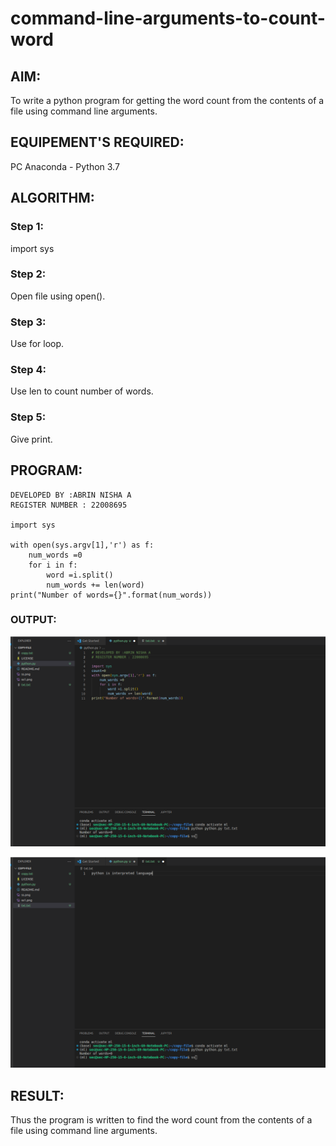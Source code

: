 # command-line-arguments-to-count-word

## AIM:
To write a python program for getting the word count from the contents of a file using command line arguments.

## EQUIPEMENT'S REQUIRED: 
PC
Anaconda - Python 3.7

## ALGORITHM: 

### Step 1:

import sys

### Step 2: 
 
 Open file using open().

### Step 3: 

Use for loop.

### Step 4:  

Use len to count number of words.

### Step 5: 

Give print.


## PROGRAM:
```
DEVELOPED BY :ABRIN NISHA A
REGISTER NUMBER : 22008695

import sys

with open(sys.argv[1],'r') as f:
    num_words =0
    for i in f:
        word =i.split()
        num_words += len(word)
print("Number of words={}".format(num_words))
```

### OUTPUT:

![](o1.png)

![](o2.png)


## RESULT:

Thus the program is written to find the word count from the contents of a file using command line arguments.
